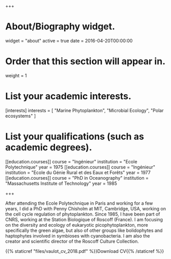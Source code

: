 +++
# About/Biography widget.
widget = "about"
active = true
date = 2016-04-20T00:00:00

# Order that this section will appear in.
weight = 1

# List your academic interests.
[interests]
  interests = [
    "Marine Phytoplankton",
    "Microbial Ecology",
    "Polar ecosystems"
  ]

# List your qualifications (such as academic degrees).
[[education.courses]]
  course = "Ingénieur"
  institution = "Ecole Polytechnique"
  year = 1975
[[education.courses]]
  course = "Ingénieur"
  institution = "Ecole du Génie Rural et des Eaux et Forêts"
  year = 1977
[[education.courses]]
  course = "PhD in Oceanography"
  institution = "Massachusetts Institute of Technology"
  year = 1985
 
+++

After attending the Ecole Polytechnique in Paris and working for a few years, I did a PhD with Penny Chisholm at MIT, Cambridge, USA, working on the cell cycle regulation of phytoplankton.  Since 1985, I have been part of CNRS, working at the Station Biologique of Roscoff (France). I am focusing on the diversity and ecology of eukaryotic picophytoplankton, more specifically the green algae, but also of other groups like bolidophytes and haptophytes involved in symbioses with cyanobacteria.  I am also the creator and scientific director of the Roscoff Culture Collection.

{{% staticref "files/vaulot_cv_2018.pdf" %}}Download  CV{{% /staticref %}}
